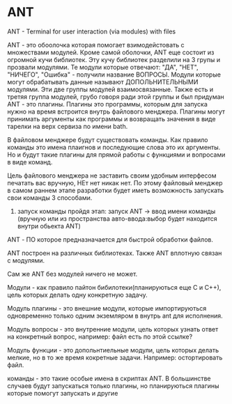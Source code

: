 # ANT

ANT - Terminal for user interaction (via modules) with files

ANT - это обоолочка которая помогает взимодейстовать с множествами модулей.
Кроме самой оболочки, ANT еще состоит из огромной кучи библиотек.
Эту кучу библиотек разделили на 3 групы и прозвали модулями.
Те модули которые отвечают: "ДА", "НЕТ", "НИЧЕГО", "Ошибка" - получили название ВОПРОСЫ.
Модули которые могут обрабатывать данные называют ДОПОЛЬНИТЕЛЬНЫМИ модулями. Эти две
группы модулей взаимосвязанные. Также есть и третяя группа модулей, грубо говоря ради
этой группы и был придуман ANT - это плагины. Плагины это программы, которым для запуска
нужно на время встроится внутрь файлового менджера. Плагины могут принимать аргументы как
программы и возвращать значения в виде тарелки на верх сервиза по имени bath.

В файловом менджере будут существовать команды.
Как правило команды это имена плаигнов и последующие слова это их аргументы.
Но и будут такие плагины для прямой работы с функциями и вопросами в виде команд.

Цель файлового менджера не заставить своим удобным интерфесом печатать вас вручную,
НЕт нет никак нет. По этому файловый менджер в самом раннем этапе разработки
будет иметь возможность запускать свои команды 3 способами.

1. запуск команды пройдя этап: запуск ANT -> ввод имени команды (вручную или из
пространства авто-ввода:выбор будет находится внутри обьекта ANT)

ANT - ПО которое предназначается для быстрой обработки файлов.

ANT построен на различных библиотеках. Также ANT вплотную связан с модулями.

Сам же ANT без модулей ничего не может.

Модули - как правило пайтон бибилотеки(планируються еще С и С++),
цель которых делать одну конкретную задачу.

Модуль плагины - это внешние модули, которые импортируються одновременно только
одним экземляром в внутрь ant для исполнения.

Модуль вопросы - это внутренние модули, цель которых узнать ответ на конкретный вопрос,
например: файл есть по этой ссылке?

Модуль функции - это допольнтиельные модули, цель которых делать мелкие, но в то же
время кокретные задачи. Например: остортировать файл.

команды - это такие особые имена в скриптах ANT. В большинстве случаев
будут запускаться только плагины, но планируються плагины которые
помогут запускать и другие
